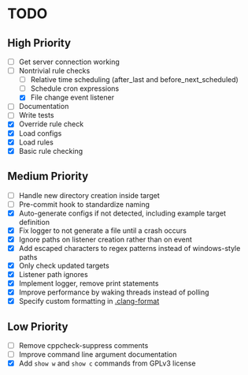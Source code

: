 # TODO
## High Priority
- [ ] Get server connection working
- [ ] Nontrivial rule checks
    - [ ] Relative time scheduling (after_last and before_next_scheduled)
    - [ ] Schedule cron expressions
    - [x] File change event listener
- [ ] Documentation
- [ ] Write tests
- [x] Override rule check
- [x] Load configs
- [x] Load rules
- [x] Basic rule checking

## Medium Priority
- [ ] Handle new directory creation inside target
- [ ] Pre-commit hook to standardize naming
- [x] Auto-generate configs if not detected, including example target definition
- [x] Fix logger to not generate a file until a crash occurs
- [x] Ignore paths on listener creation rather than on event
- [x] Add escaped characters to regex patterns instead of windows-style paths
- [x] Only check updated targets
- [x] Listener path ignores
- [x] Implement logger, remove print statements
- [x] Improve performance by waking threads instead of polling
- [x] Specify custom formatting in [.clang-format](.clang-format)

## Low Priority
- [ ] Remove cppcheck-suppress comments
- [ ] Improve command line argument documentation
- [x] Add `show w` and `show c` commands from GPLv3 license

